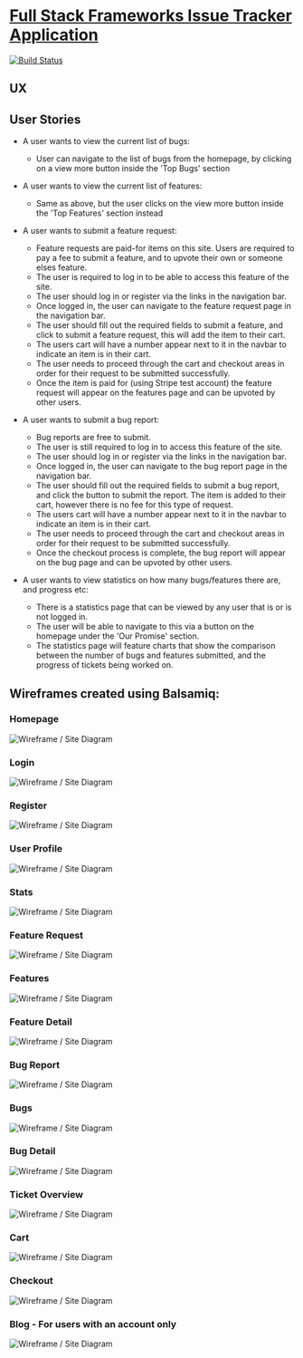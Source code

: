 # [Full Stack Frameworks Issue Tracker Application](#)

[![Build Status](https://travis-ci.org/charlotteskinner90/full_stack_milestone_issue_tracker.svg?branch=master)](https://travis-ci.org/charlotteskinner90/full_stack_milestone_issue_tracker)

## UX

## User Stories

- A user wants to view the current list of bugs:
    - User can navigate to the list of bugs from the homepage, by clicking on a view more button inside the 'Top Bugs' section

- A user wants to view the current list of features:
    - Same as above, but the user clicks on the view more button inside the 'Top Features' section instead 

- A user wants to submit a feature request:
    - Feature requests are paid-for items on this site. Users are required to pay a fee to submit a feature, and to upvote their own or someone elses feature. 
    - The user is required to log in to be able to access this feature of the site.
    - The user should log in or register via the links in the navigation bar.
    - Once logged in, the user can navigate to the feature request page in the navigation bar.
    - The user should fill out the required fields to submit a feature, and click to submit a feature request, this will add the item to their cart.
    - The users cart will have a number appear next to it in the navbar to indicate an item is in their cart. 
    - The user needs to proceed through the cart and checkout areas in order for their request to be submitted successfully.
    - Once the item is paid for (using Stripe test account) the feature request will appear on the features page and can be upvoted by other users.

- A user wants to submit a bug report:
    - Bug reports are free to submit.
    - The user is still required to log in to access this feature of the site.
    - The user should log in or register via the links in the navigation bar.
    - Once logged in, the user can navigate to the bug report page in the navigation bar.
    - The user should fill out the required fields to submit a bug report, and click the button to submit the report. The item is added to their cart, however there is no fee for this type of request.
    - The users cart will have a number appear next to it in the navbar to indicate an item is in their cart. 
    - The user needs to proceed through the cart and checkout areas in order for their request to be submitted successfully.
    - Once the checkout process is complete, the bug report will appear on the bug page and can be upvoted by other users.

- A user wants to view statistics on how many bugs/features there are, and progress etc:
    - There is a statistics page that can be viewed by any user that is or is not logged in.
    - The user will be able to navigate to this via a button on the homepage under the 'Our Promise' section.
    - The statistics page will feature charts that show the comparison between the number of bugs and features submitted, and the progress of tickets being worked on.

## Wireframes created using Balsamiq:

### Homepage

![Wireframe / Site Diagram](static/images/wireframes/Homepage.png "Homepage")

### Login

![Wireframe / Site Diagram](static/images/wireframes/Login.png "Login")

### Register

![Wireframe / Site Diagram](static/images/wireframes/Register.png "Register")

### User Profile

![Wireframe / Site Diagram](static/images/wireframes/User_Profile.png "User Profile")

### Stats

![Wireframe / Site Diagram](static/images/wireframes/Bug_Feature_Stats.png "Bug Feature Stats")

### Feature Request

![Wireframe / Site Diagram](static/images/wireframes/Submit_Feature_Form.png "Feature request")

### Features

![Wireframe / Site Diagram](static/images/wireframes/Features.png "Features")

### Feature Detail

![Wireframe / Site Diagram](static/images/wireframes/Feature_Detail.png "Feature Detail")

### Bug Report

![Wireframe / Site Diagram](static/images/wireframes/Submit_Bug_Form.png "Bug Report")

### Bugs

![Wireframe / Site Diagram](static/images/wireframes/Bugs.png "Bugs")

### Bug Detail

![Wireframe / Site Diagram](static/images/wireframes/Bug_Detail.png "Bug Detail")

### Ticket Overview

![Wireframe / Site Diagram](static/images/wireframes/Overview.png "Ticket Overview")

### Cart

![Wireframe / Site Diagram](static/images/wireframes/Cart.png "Cart")

### Checkout

![Wireframe / Site Diagram](static/images/wireframes/Checkout.png "Checkout")

### Blog - For users with an account only

![Wireframe / Site Diagram](static/images/wireframes/Blog.png "Blog")
